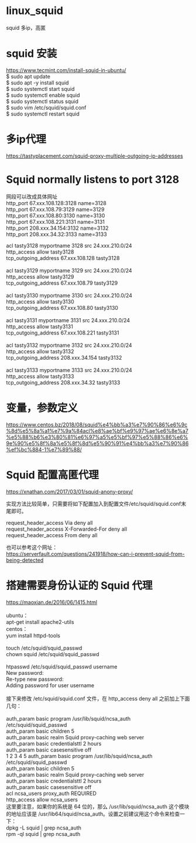 # linux_squid
squid 多ip，高匿 <br>

# squid 安装 
https://www.tecmint.com/install-squid-in-ubuntu/<br>
$ sudo apt update<br>
$ sudo apt -y install squid<br>
$ sudo systemctl start squid<br>
$ sudo systemctl enable squid<br>
$ sudo systemctl status squid<br>
$ sudo vim /etc/squid/squid.conf<br>
$ sudo systemctl restart squid<br>


# 多ip代理
https://tastyplacement.com/squid-proxy-multiple-outgoing-ip-addresses <br>

# Squid normally listens to port 3128 
网段可以改成具体网址 <br>
http_port 67.xxx.108.128:3128 name=3128 <br>
http_port 67.xxx.108.79:3129 name=3129<br>
http_port 67.xxx.108.80:3130 name=3130<br>
http_port 67.xxx.108.221:3131 name=3131<br>
http_port 208.xxx.34.154:3132 name=3132<br>
http_port 208.xxx.34.32:3133 name=3133<br>

acl tasty3128 myportname 3128 src 24.xxx.210.0/24<br>
http_access allow tasty3128<br>
tcp_outgoing_address 67.xxx.108.128 tasty3128<br>
<br>
acl tasty3129 myportname 3129 src 24.xxx.210.0/24<br>
http_access allow tasty3129<br>
tcp_outgoing_address 67.xxx.108.79 tasty3129<br>
<br>
acl tasty3130 myportname 3130 src 24.xxx.210.0/24<br>
http_access allow tasty3130<br>
tcp_outgoing_address 67.xxx.108.80 tasty3130<br>
<br>
acl tasty3131 myportname 3131 src 24.xxx.210.0/24<br>
http_access allow tasty3131<br>
tcp_outgoing_address 67.xxx.108.221 tasty3131<br>
<br>
acl tasty3132 myportname 3132 src 24.xxx.210.0/24<br>
http_access allow tasty3132<br>
tcp_outgoing_address 208.xxx.34.154 tasty3132<br>
<br>
acl tasty3133 myportname 3133 src 24.xxx.210.0/24<br>
http_access allow tasty3133<br>
tcp_outgoing_address 208.xxx.34.32 tasty3133<br>

# 变量，参数定义
https://www.centos.bz/2018/08/squid%e4%bb%a3%e7%90%86%e6%9c%8d%e5%8a%a1%e7%9a%84acl%e8%ae%bf%e9%97%ae%e6%8e%a7%e5%88%b6%e3%80%81%e6%97%a5%e5%bf%97%e5%88%86%e6%9e%90%e5%8f%8a%e5%8f%8d%e5%90%91%e4%bb%a3%e7%90%86%ef%bc%884-1%e7%89%88/<br>

# Squid 配置高匿代理
https://xnathan.com/2017/03/01/squid-anony-proxy/ <br>

实现方法比较简单，只需要将如下配置加入到配置文件/etc/squid/squid.conf末尾即可。<br>

request_header_access Via deny all<br>
request_header_access X-Forwarded-For deny all<br>
request_header_access From deny all<br>

也可以参考这个网址：<br>
https://serverfault.com/questions/241918/how-can-i-prevent-squid-from-being-detected   <br>

# 搭建需要身份认证的 Squid 代理
https://maoxian.de/2016/06/1415.html<br>
<br>
ubuntu：<br>
apt-get install apache2-utils<br>
centos：<br>
yum install httpd-tools<br>
<br>
touch /etc/squid/squid_passwd<br>
chown squid /etc/squid/squid_passwd<br>
<br>
htpasswd /etc/squid/squid_passwd username<br>
New password:<br>
Re-type new password:<br>
Adding password for user username<br>
<br>
接下来修改 /etc/squid/squid.conf 文件，在 http_access deny all 之前加上下面几句：<br>
<br>
auth_param basic program /usr/lib/squid/ncsa_auth /etc/squid/squid_passwd<br>
auth_param basic children 5<br>
auth_param basic realm Squid proxy-caching web server<br>
auth_param basic credentialsttl 2 hours<br>
auth_param basic casesensitive off<br>
1
2
3
4
5
auth_param basic program /usr/lib/squid/ncsa_auth /etc/squid/squid_passwd<br>
auth_param basic children 5<br>
auth_param basic realm Squid proxy-caching web server<br>
auth_param basic credentialsttl 2 hours<br>
auth_param basic casesensitive off<br>
acl ncsa_users proxy_auth REQUIRED<br>
http_access allow ncsa_users<br>
这里要注意，如果你的系统是 64 位的，那么 /usr/lib/squid/ncsa_auth 这个模块的地址应该是 /usr/lib64/squid/ncsa_auth。设置之前建议用这个命令来检查一下：<br>
dpkg -L squid | grep ncsa_auth<br>
rpm -ql squid | grep ncsa_auth<br>

